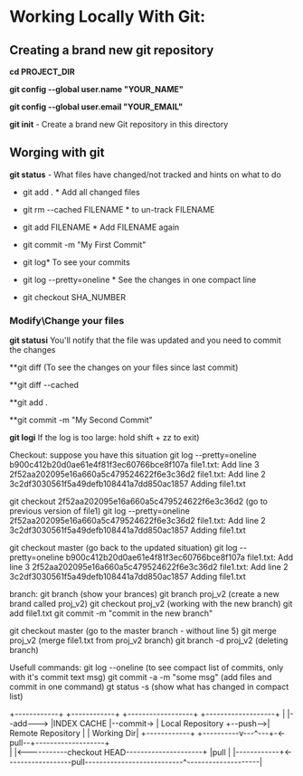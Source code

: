 # Working Locally With Git:

## Creating a brand new git repository

**cd  PROJECT_DIR**

**git config --global user.name "YOUR_NAME"**

**git config --global user.email "YOUR_EMAIL"**

**git init** - Create a brand new Git repository in this directory



## Worging with git

**git status** - What files have changed/not tracked and hints on what to do

* git add . * Add all changed files

* git rm --cached FILENAME * to un-track FILENAME

* git add FILENAME * Add FILENAME again

* git commit -m "My First Commit"

* git log* To see your commits

* git log --pretty=oneline * See the changes in one compact line

* git checkout SHA_NUMBER 


### Modify\Change your files
**git statusi** You'll notify that the file was updated and you need to commit the changes

**git diff (To see the changes on your files since last commit)

**git diff --cached

**git add .

**git commit -m "My Second Commit"

**git logi** If the log is too large: hold shift + zz  to exit)


Checkout: suppose you have this situation
git log --pretty=oneline
b900c412b20d0ae61e4f81f3ec60766bce8f107a file1.txt: Add line 3
2f52aa202095e16a660a5c479524622f6e3c36d2 file1.txt: Add line 2
3c2df3030561f5a49defb108441a7dd850ac1857 Adding file1.txt


git checkout 2f52aa202095e16a660a5c479524622f6e3c36d2    (go to previous version of file1)
git log --pretty=oneline
2f52aa202095e16a660a5c479524622f6e3c36d2 file1.txt: Add line 2
3c2df3030561f5a49defb108441a7dd850ac1857 Adding file1.txt


git checkout master (go back to the updated situation)
git log --pretty=oneline
b900c412b20d0ae61e4f81f3ec60766bce8f107a file1.txt: Add line 3
2f52aa202095e16a660a5c479524622f6e3c36d2 file1.txt: Add line 2
3c2df3030561f5a49defb108441a7dd850ac1857 Adding file1.txt


branch:
git branch (show your brances)
git branch proj_v2 (create a new brand called proj_v2)
git checkout proj_v2 (working with the new branch)
git add file1.txt
git commit -m "commit in the new branch"

git checkout master (go to the master branch - without line 5)
git merge proj_v2 (merge file1.txt  from proj_v2 branch)
git branch -d proj_v2 (deleting branch)


Usefull commands:
git log --oneline (to see compact list of commits, only with it's commit text msg)
git commit -a -m "some msg" (add files and commit in one command)
gt status -s (show what has changed in compact list)    

+------------+          +------------+           +------------------+         +-------------------+
|            |--add---> |INDEX CACHE |--commit-> | Local Repository +--push-->| Remote Repository |
| Working Dir|          +------------+           +----------v---^---+-<-pull--+-------------------+                   
|            |<-----------checkout HEAD---------------------+   |pull                |
|------------+<------------------pull---------------------------^--------------------|
                                                                                   
                                                                                    

